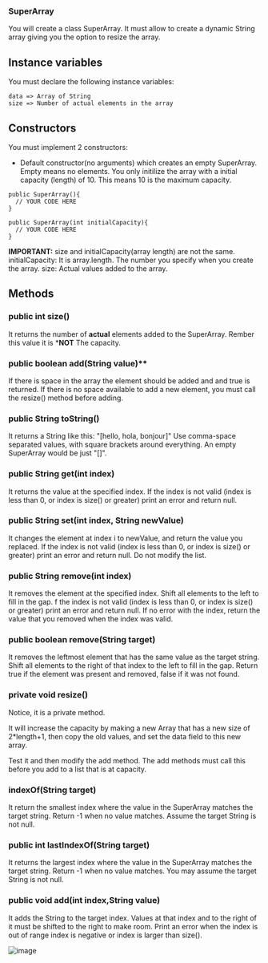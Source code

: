 ### SuperArray

You will create a class SuperArray. It must allow to create a dynamic String array giving you the option to resize the array.

## Instance variables

You must declare the following instance variables:

```
data => Array of String
size => Number of actual elements in the array
```

## Constructors

You must implement 2 constructors:

- Default constructor(no arguments) which creates an empty SuperArray. Empty means no elements. You only initilize the array with a initial capacity (length) of 10. This means 10 is the maximum capacity.

```
public SuperArray(){  
  // YOUR CODE HERE
}
```

```
public SuperArray(int initialCapacity){  
  // YOUR CODE HERE
}
```


**IMPORTANT:** size and initialCapacity(array length) are not the same.
initialCapacity: It is array.length. The number you specify when you create the array.
size: Actual values added to the array.


## Methods

### public int size()

It returns the number of **actual** elements added to the SuperArray. Rember this value it is ***NOT** The capacity. 

### public boolean add(String value)**

If there is space in the array the element should be added and and true is returned.
If there is no space available to add a new element, you must call the resize() method before adding. 

### public String toString()
  
It returns a String like this: "[hello, hola, bonjour]"
Use comma-space separated values, with square brackets around everything. An empty SuperArray would be just "[]".

### public String get(int index)
  
It returns the value at the specified index. If the index is not valid (index is less than 0, or index is size() or greater) print an error and return null. 

### public String set(int index, String newValue)
  
It changes the element at index i to newValue, and return the value you replaced. If the index is not valid (index is less than 0, or index is size() or greater) print an error and return null. Do not modify the list. 

### public String remove(int index)

It removes the element at the specified index. Shift all elements to the left to fill in the gap. f the index is not valid (index is less than 0, or index is size() or greater) print an error and return null. If no error with the index, return the value that you removed when the index was valid. 
 
### public boolean remove(String target)

It removes the leftmost element that has the same value as the target string. Shift all elements to the right of that index to the left to fill in the gap. Return true if the element was present and removed, false if it was not found. 

### private void resize()

Notice, it is a private method.

It will increase the capacity by making a new Array that has a new size of 2*length+1, then copy the old values, and set the data field to this new array.

Test it and then modify the add method. The add methods must call this before you add to a list that is at capacity.

### indexOf(String target)

It return the smallest index where the value in the SuperArray matches the target string. Return -1 when no value matches. Assume the target String is not null. 

### public int lastIndexOf(String target)

It returns the largest index where the value in the SuperArray matches the target string. Return -1 when no value matches. You may assume the target String is not null.

### public void add(int index,String value)

It adds the String to the target index. Values at that index and to the right of it must be shifted to the right to make room. Print an error when the index is out of range index is negative or index is larger than size().

![image](https://github.com/novillo-cs/lab_03_SuperArray/assets/123229891/aa83583b-f16a-4555-8ee5-ec58ebbb8274)


